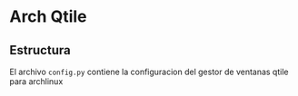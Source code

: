 # Arch Qtile

## Estructura
El archivo `config.py` contiene la configuracion del gestor de ventanas qtile para archlinux

